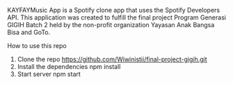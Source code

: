 KAYFAYMusic App is a Spotify clone app that uses the Spotify Developers API. This application was created to fulfill the final project Program Generasi GIGIH Batch 2 held by the non-profit organization Yayasan Anak Bangsa Bisa and GoTo.

How to use this repo
1. Clone the repo
https://github.com/Wiwinistii/final-project-gigih.git
2. Install the dependencies
npm install
3. Start server
npm start